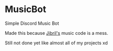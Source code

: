 # MusicBot
Simple Discord Music Bot

Made this because [Jibril's](https://github.com/bakapear/Jibril) music code is a mess.

Still not done yet like almost all of my projects xd
